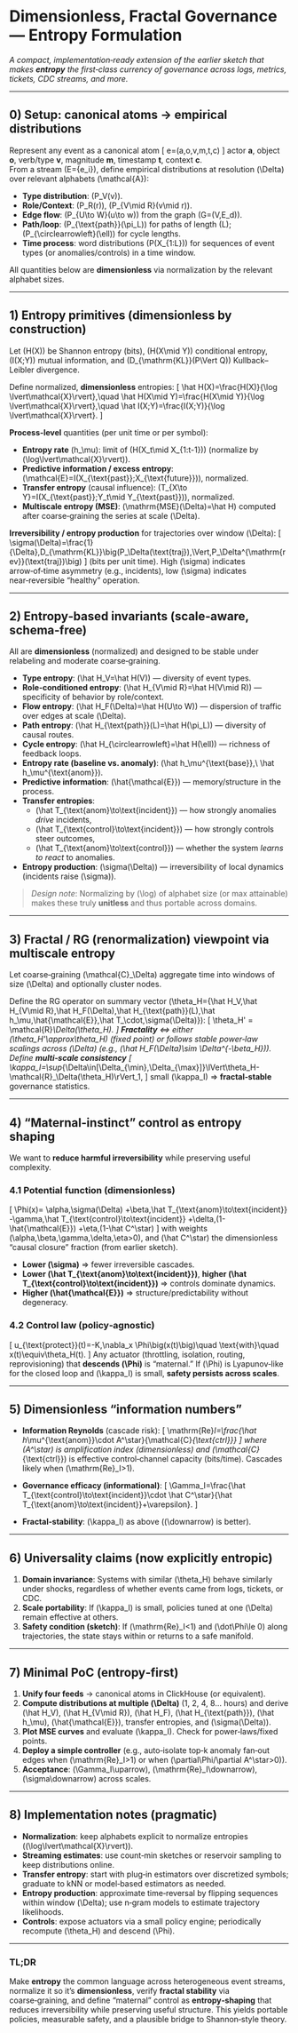 # Dimensionless, Fractal Governance — **Entropy Formulation**

*A compact, implementation‑ready extension of the earlier sketch that makes **entropy** the first‑class currency of governance across logs, metrics, tickets, CDC streams, and more.*

---

## 0) Setup: canonical atoms → empirical distributions
Represent any event as a canonical atom
\[
e=(a,o,v,m,t,c)
\]
actor **a**, object **o**, verb/type **v**, magnitude **m**, timestamp **t**, context **c**.  
From a stream \(E=\{e_i\}\), define empirical distributions at resolution \(\Delta\) over relevant alphabets \(\mathcal{A}\):
- **Type distribution**: \(P_V(v)\).
- **Role/Context**: \(P_R(r)\), \(P_{V\mid R}(v\mid r)\).
- **Edge flow**: \(P_{U\to W}(u\to w)\) from the graph \(G=(V,E_d)\).
- **Path/loop**: \(P_{\text{path}}(\pi_L)\) for paths of length \(L\); \(P_{\circlearrowleft}(\ell)\) for cycle lengths.
- **Time process**: word distributions \(P(X_{1:L})\) for sequences of event types (or anomalies/controls) in a time window.  

All quantities below are **dimensionless** via normalization by the relevant alphabet sizes.

---

## 1) Entropy primitives (dimensionless by construction)
Let \(H(X)\) be Shannon entropy (bits), \(H(X\mid Y)\) conditional entropy, \(I(X;Y)\) mutual information, and \(D_{\mathrm{KL}}(P\Vert Q)\) Kullback–Leibler divergence.

Define normalized, **dimensionless** entropies:
\[
\hat H(X)=\frac{H(X)}{\log \lvert\mathcal{X}\rvert},\quad
\hat H(X\mid Y)=\frac{H(X\mid Y)}{\log \lvert\mathcal{X}\rvert},\quad
\hat I(X;Y)=\frac{I(X;Y)}{\log \lvert\mathcal{X}\rvert}.
\]

**Process‑level** quantities (per unit time or per symbol):
- **Entropy rate** \(h_\mu\): limit of \(H(X_t\mid X_{1:t-1})\) (normalize by \(\log\lvert\mathcal{X}\rvert\)).
- **Predictive information / excess entropy**: \(\mathcal{E}=I(X_{\text{past}};X_{\text{future}})\), normalized.
- **Transfer entropy** (causal influence): \(T_{X\to Y}=I(X_{\text{past}};Y_t\mid Y_{\text{past}})\), normalized.
- **Multiscale entropy (MSE)**: \(\mathrm{MSE}(\Delta)=\hat H\) computed after coarse‑graining the series at scale \(\Delta\).

**Irreversibility / entropy production** for trajectories over window \(\Delta\):
\[
\sigma(\Delta)=\frac{1}{\Delta}\,D_{\mathrm{KL}}\big(P_\Delta(\text{traj})\,\Vert\,P_\Delta^{\mathrm{rev}}(\text{traj})\big)
\]
(bits per unit time). High \(\sigma\) indicates arrow‑of‑time asymmetry (e.g., incidents), low \(\sigma\) indicates near‑reversible “healthy” operation.

---

## 2) Entropy‑based invariants (scale‑aware, schema‑free)
All are **dimensionless** (normalized) and designed to be stable under relabeling and moderate coarse‑graining.

- **Type entropy**: \(\hat H_V=\hat H(V)\) — diversity of event types.
- **Role‑conditioned entropy**: \(\hat H_{V\mid R}=\hat H(V\mid R)\) — specificity of behavior by role/context.
- **Flow entropy**: \(\hat H_F(\Delta)=\hat H(U\to W)\) — dispersion of traffic over edges at scale \(\Delta\).
- **Path entropy**: \(\hat H_{\text{path}}(L)=\hat H(\pi_L)\) — diversity of causal routes.
- **Cycle entropy**: \(\hat H_{\circlearrowleft}=\hat H(\ell)\) — richness of feedback loops.
- **Entropy rate (baseline vs. anomaly)**: \(\hat h_\mu^{\text{base}},\ \hat h_\mu^{\text{anom}}\).
- **Predictive information**: \(\hat{\mathcal{E}}\) — memory/structure in the process.
- **Transfer entropies**:  
  - \(\hat T_{\text{anom}\to\text{incident}}\) — how strongly anomalies *drive* incidents,  
  - \(\hat T_{\text{control}\to\text{incident}}\) — how strongly controls steer outcomes,  
  - \(\hat T_{\text{anom}\to\text{control}}\) — whether the system *learns to react* to anomalies.
- **Entropy production**: \(\sigma(\Delta)\) — irreversibility of local dynamics (incidents raise \(\sigma\)).

> *Design note*: Normalizing by \(\log\) of alphabet size (or max attainable) makes these truly **unitless** and thus portable across domains.

---

## 3) Fractal / RG (renormalization) viewpoint via multiscale entropy
Let coarse‑graining \(\mathcal{C}_\Delta\) aggregate time into windows of size \(\Delta\) and optionally cluster nodes.

Define the RG operator on summary vector \(\theta_H=\{\hat H_V,\hat H_{V\mid R},\hat H_F(\Delta),\hat H_{\text{path}}(L),\hat h_\mu,\hat{\mathcal{E}},\hat T_\cdot,\sigma(\Delta)\}\):
\[
\theta_H' = \mathcal{R}_\Delta(\theta_H).
\]
**Fractality** ⇔ either \(\theta_H'\approx\theta_H\) (fixed point) or follows stable power‑law scalings across \(\Delta\) (e.g., \(\hat H_F(\Delta)\sim \Delta^{-\beta_H}\)).  
Define **multi‑scale consistency**
\[
\kappa_I=\sup_{\Delta\in[\Delta_{\min},\Delta_{\max}]}\lVert\theta_H-\mathcal{R}_\Delta(\theta_H)\rVert_1,
\]
small \(\kappa_I\) ⇒ **fractal‑stable** governance statistics.

---

## 4) “Maternal‑instinct” control as entropy shaping
We want to **reduce harmful irreversibility** while preserving useful complexity.

### 4.1 Potential function (dimensionless)
\[
\Phi(x)=
\alpha\,\sigma(\Delta)
+\beta\,\hat T_{\text{anom}\to\text{incident}}
-\gamma\,\hat T_{\text{control}\to\text{incident}}
+\delta\,(1-\hat{\mathcal{E}})
+\eta\,(1-\hat C^\star)
\]
with weights \(\alpha,\beta,\gamma,\delta,\eta>0\), and \(\hat C^\star\) the dimensionless “causal closure” fraction (from earlier sketch).

- **Lower \(\sigma\)** ⇒ fewer irreversible cascades.  
- **Lower \(\hat T_{\text{anom}\to\text{incident}}\)**, **higher \(\hat T_{\text{control}\to\text{incident}}\)** ⇒ controls dominate dynamics.  
- **Higher \(\hat{\mathcal{E}}\)** ⇒ structure/predictability without degeneracy.

### 4.2 Control law (policy‑agnostic)
\[
u_{\text{protect}}(t)=-K\,\nabla_x \Phi\big(x(t)\big)\quad \text{with}\quad x(t)\equiv\theta_H(t).
\]
Any actuator (throttling, isolation, routing, reprovisioning) that **descends \(\Phi\)** is “maternal.” If \(\Phi\) is Lyapunov‑like for the closed loop and \(\kappa_I\) is small, **safety persists across scales**.

---

## 5) Dimensionless “information numbers”
- **Information Reynolds** (cascade risk):
\[
\mathrm{Re}_I=\frac{\hat h_\mu^{\text{anom}}\cdot A^\star}{\mathcal{C}_{\text{ctrl}}}
\]
where \(A^\star\) is amplification index (dimensionless) and \(\mathcal{C}_{\text{ctrl}}\) is effective control‑channel capacity (bits/time). Cascades likely when \(\mathrm{Re}_I>1\).

- **Governance efficacy (informational)**:
\[
\Gamma_I=\frac{\hat T_{\text{control}\to\text{incident}}\cdot \hat C^\star}{\hat T_{\text{anom}\to\text{incident}}+\varepsilon}.
\]

- **Fractal‑stability**: \(\kappa_I\) as above (\(\downarrow\) is better).

---

## 6) Universality claims (now explicitly entropic)
1. **Domain invariance**: Systems with similar \(\theta_H\) behave similarly under shocks, regardless of whether events came from logs, tickets, or CDC.  
2. **Scale portability**: If \(\kappa_I\) is small, policies tuned at one \(\Delta\) remain effective at others.  
3. **Safety condition (sketch)**: If \(\mathrm{Re}_I<1\) and \(\dot\Phi\le 0\) along trajectories, the state stays within or returns to a safe manifold.

---

## 7) Minimal PoC (entropy‑first)
1. **Unify four feeds** → canonical atoms in ClickHouse (or equivalent).  
2. **Compute distributions at multiple \(\Delta\)** (1, 2, 4, 8… hours) and derive \(\hat H_V\), \(\hat H_{V\mid R}\), \(\hat H_F\), \(\hat H_{\text{path}}\), \(\hat h_\mu\), \(\hat{\mathcal{E}}\), transfer entropies, and \(\sigma(\Delta)\).  
3. **Plot MSE curves** and evaluate \(\kappa_I\). Check for power‑laws/fixed points.  
4. **Deploy a simple controller** (e.g., auto‑isolate top‑k anomaly fan‑out edges when \(\mathrm{Re}_I>1\) or when \(\partial\Phi/\partial A^\star>0\)).  
5. **Acceptance**: \(\Gamma_I\uparrow\), \(\mathrm{Re}_I\downarrow\), \(\sigma\downarrow\) across scales.

---

## 8) Implementation notes (pragmatic)
- **Normalization**: keep alphabets explicit to normalize entropies (\(\log\lvert\mathcal{X}\rvert\)).  
- **Streaming estimates**: use count‑min sketches or reservoir sampling to keep distributions online.  
- **Transfer entropy**: start with plug‑in estimators over discretized symbols; graduate to kNN or model‑based estimators as needed.  
- **Entropy production**: approximate time‑reversal by flipping sequences within window \(\Delta\); use n‑gram models to estimate trajectory likelihoods.  
- **Controls**: expose actuators via a small policy engine; periodically recompute \(\theta_H\) and descend \(\Phi\).

---

### TL;DR
Make **entropy** the common language across heterogeneous event streams, normalize it so it’s **dimensionless**, verify **fractal stability** via coarse‑graining, and define “maternal” control as **entropy‑shaping** that reduces irreversibility while preserving useful structure. This yields portable policies, measurable safety, and a plausible bridge to Shannon‑style theory.
